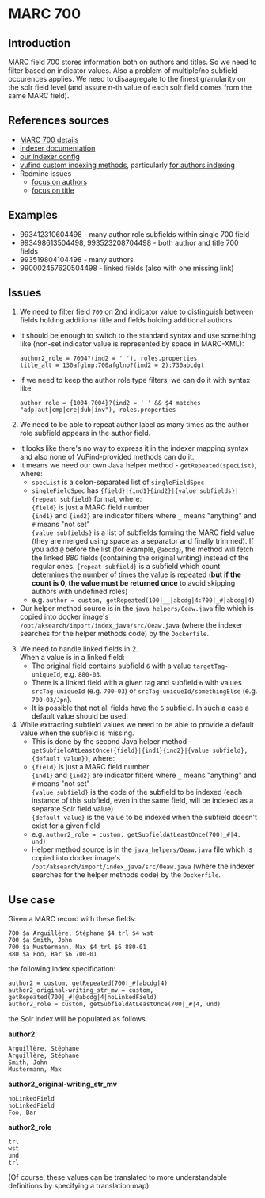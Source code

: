 # MARC 700

## Introduction

MARC field 700 stores information both on authors and titles. So we need to filter based on indicator values.
Also a problem of multiple/no subfield occurences applies. We need to disaagregate to the finest granularity on the solr field level (and assure n-th value of each solr field comes from the same MARC field).

## References sources

* [MARC 700 details](https://docs.google.com/spreadsheets/d/1viPa98Qjh9m7SVn_01KbgGUBFmECfqJG_F3kOkiBUk0/edit)
* [indexer documentation](https://github.com/solrmarc/solrmarc/wiki)
* [our indexer config](https://github.com/acdh-oeaw/AkSearchSolr/blob/main/local/import/marc_local.properties)
* [vufind custom indexing methods](https://github.com/vufind-org/vufind/tree/dev/import/index_java/src/org/vufind/index), 
  particularly [for authors indexing](https://github.com/vufind-org/vufind/blob/dev/import/index_java/src/org/vufind/index/CreatorTools.java)
* Redmine issues
  * [focus on authors](https://redmine.acdh.oeaw.ac.at/issues/19489)
  * [focus on title](https://redmine.acdh.oeaw.ac.at/issues/20204)

## Examples

* 993412310604498 - many author role subfields within single 700 field
* 993498613504498, 993523208704498 - both author and title 700 fields
* 993519804104498 - many authors
* 990002457620504498 - linked fields (also with one missing link)

## Issues

1. We need to filter field `700` on 2nd indicator value to distinguish between fields holding additional title and fields holding additional authors.
  * It should be enough to switch to the standard syntax and use something like (non-set indicator value is represented by space in MARC-XML):
    ```
    author2_role = 7004?(ind2 = ' '), roles.properties
    title_alt = 130afglnp:700afglnp?(ind2 = 2):730abcdgt
    ```
  * If we need to keep the author role type filters, we can do it with syntax like:
    ```
    author_role = {1004:7004}?(ind2 = ' ' && $4 matches "adp|aut|cmp|cre|dub|inv"), roles.properties
    ```
2. We need to be able to repeat author label as many times as the author role subfield appears in the author field.
  * It looks like there's no way to express it in the indexer mapping syntax and also none of VuFind-provided methods can do it.
  * It means we need our own Java helper method - `getRepeated(specList)`, where:
    * `specList` is a colon-separated list of `singleFieldSpec`
    * `singleFieldSpec` has `{field}|{ind1}{ind2}|{value subfields}|{repeat subfield}` format, where:  
      `{field}` is just a MARC field number  
      `{ind1}` and `{ind2}` are indicator filters where `_` means "anything" and `#` means "not set"  
      `{value subfields}` is a list of subfields forming the MARC field value (they are merged using space as a separator and finally trimmed). If you add `@` before the list (for example, `@abcdg`), the method will fetch the linked *880* fields (containing the original writing) instead of the regular ones. 
      `{repeat subfield}` is a subfield which count determines the number of times the value is repeated (**but if the count is 0, the value must be returned once** to avoid skipping authors with undefined roles)
    * e.g. `author = custom, getRepeated(100|__|abcdg|4:700|_#|abcdg|4)`
  * Our helper method source is in the `java_helpers/Oeaw.java` file which is copied into docker image's `/opt/aksearch/import/index_java/src/Oeaw.java`
    (where the indexer searches for the helper methods code) by the `Dockerfile`.
3. We need to handle linked fields in 2.  
   When a value is in a linked field:
   * The original field contains subfield `6` with a value `targetTag-uniqueId`, e.g. `880-03`.
   * There is a linked field with a given tag and subfield `6` with values `srcTag-uniqueId` (e.g. `700-03`) or `srcTag-uniqueId/somethingElse` (e.g. `700-03/Jpn`).
   * It is possible that not all fields have the `6` subfield. In such a case a default value should be used.
4. While extracting subfield values we need to be able to provide a default value when the subfield is missing.
   * This is done by the second Java helper method - `getSubfieldAtLeastOnce({field}|{ind1}{ind2}|{value subfield}, {default value})`, where:
    * `{field}` is just a MARC field number  
      `{ind1}` and `{ind2}` are indicator filters where `_` means "anything" and `#` means "not set"  
      `{value subfield}` is the code of the subfield to be indexed (each instance of this subfield, even in the same field, will be indexed as a separate Solr field value)  
      `{default value}` is the value to be indexed when the subfield doesn't exist for a given field
    * e.g. `author2_role = custom, getSubfieldAtLeastOnce(700|_#|4, und)`
    * Helper method source is in the `java_helpers/Oeaw.java` file which is copied into docker image's `/opt/aksearch/import/index_java/src/Oeaw.java`
    (where the indexer searches for the helper methods code) by the `Dockerfile`.

## Use case

Given a MARC record with these fields:
```
700 $a Arguillère, Stéphane $4 trl $4 wst
700 $a Smith, John
700 $a Mustermann, Max $4 trl $6 880-01
880 $a Foo, Bar $6 700-01
```

the following index specification:
```
author2 = custom, getRepeated(700|_#|abcdg|4)
author2_original-writing_str_mv = custom, getRepeated(700|_#|@abcdg|4|noLinkedField)
author2_role = custom, getSubfieldAtLeastOnce(700|_#|4, und)
```
the Solr index will be populated as follows.

**author2**
```
Arguillère, Stéphane
Arguillère, Stéphane
Smith, John
Mustermann, Max
```

**author2_original-writing_str_mv**
```
noLinkedField
noLinkedField
Foo, Bar
```

**author2_role**
```
trl
wst
und
trl
```
(Of course, these values can be translated to more understandable definitions by specifying a translation map)
